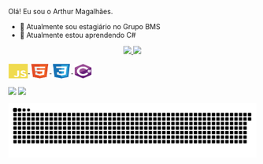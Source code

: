 Olá! Eu sou o Arthur Magalhães.

- 🔭 Atualmente sou estagiário no Grupo BMS
- 🌱 Atualmente estou aprendendo C#

<div align="center">
  <a href="https://github.com/magalhaes13">
  <img height="160em" src="https://github-readme-stats.vercel.app/api?username=magalhaes13&show_icons=true&theme=ocean_dark&include_all_commits=true&count_private=true"/>
  <img height="160em" src="https://github-readme-stats.vercel.app/api/top-langs/?username=magalhaes13&layout=compact&langs_count=7&theme=ocean_dark"/>
</div>
  <div style="display: inline_block"><br>
  <img align="center" alt="Arthur-Js" height="30" width="40" src="https://raw.githubusercontent.com/devicons/devicon/master/icons/javascript/javascript-plain.svg">
  <img align="center" alt="Arthur-HTML" height="30" width="40" src="https://raw.githubusercontent.com/devicons/devicon/master/icons/html5/html5-original.svg">
  <img align="center" alt="Arthur-CSS" height="30" width="40" src="https://raw.githubusercontent.com/devicons/devicon/master/icons/css3/css3-original.svg">
  <img align="center" alt="Arthur-Csharp" height="30" width="40" src="https://raw.githubusercontent.com/devicons/devicon/master/icons/csharp/csharp-original.svg">
</div>
<br>
  <div> 
  <a href="https://www.instagram.com/arthurmagalhaes13/" target="_blank"><img src="https://img.shields.io/badge/-Instagram-%23E4405F?style=for-the-badge&logo=instagram&logoColor=white" target="_blank"></a>
  <a href="https://www.linkedin.com/in/arthurmagalhaes13/" target="_blank"><img src="https://img.shields.io/badge/-LinkedIn-%230077B5?style=for-the-badge&logo=linkedin&logoColor=white" target="_blank"></a> 
  </div>
  
  ![Snake animation](https://github.com/magalhaes13/magalhaes13/blob/output/github-contribution-grid-snake.svg)
